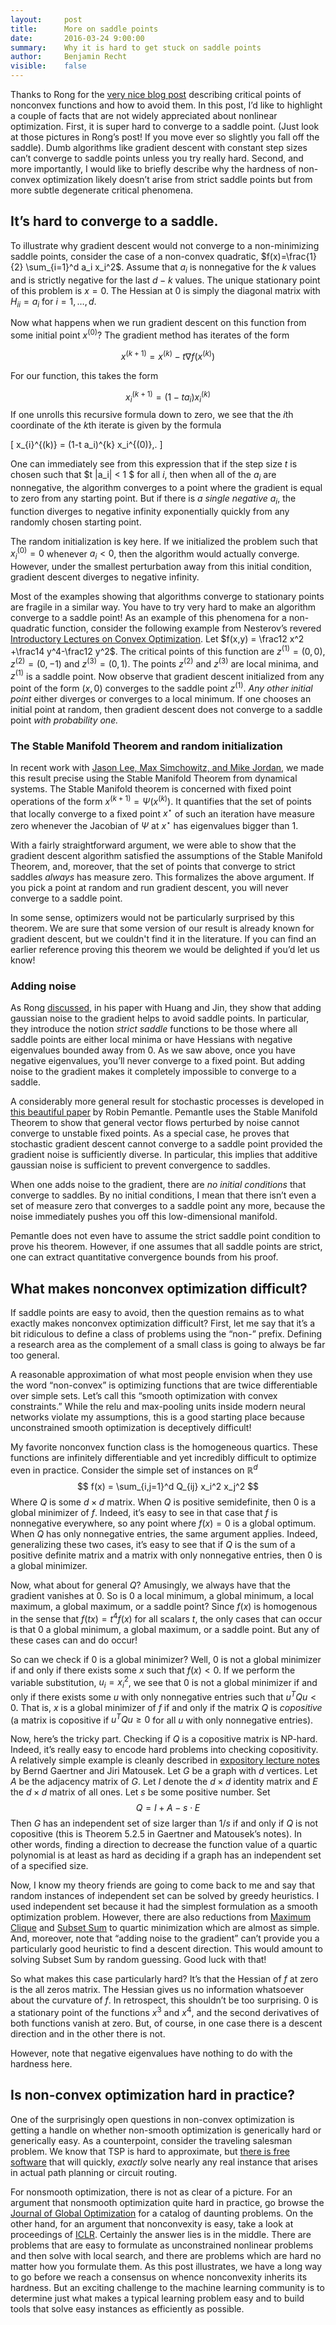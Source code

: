 ```yaml
---
layout:     post
title:      More on saddle points
date:       2016-03-24 9:00:00
summary:    Why it is hard to get stuck on saddle points
author:     Benjamin Recht
visible:    false
---
```


Thanks to Rong for the [very nice blog post](http://www.offconvex.org/2016/03/22/saddlepoints/) describing critical points of nonconvex functions and how to avoid them. In this post, I’d like to highlight a couple of facts that are not widely appreciated about nonlinear optimization. First, it is super hard to converge to a saddle point. (Just look at those pictures in Rong’s post!  If you move ever so slightly you fall off the saddle).  Dumb algorithms like gradient descent with constant step sizes can’t converge to saddle points unless you try really hard.  Second, and more importantly, I would like to briefly describe why the hardness of non-convex optimization likely doesn’t arise from strict saddle points but from more subtle degenerate critical phenomena.

## It’s hard to converge to a saddle.

To illustrate why gradient descent would not converge to a non-minimizing saddle points, consider the case of a non-convex quadratic, $f(x)=\frac{1}{2} \sum_{i=1}^d a_i x_i^2$.  Assume that $a_i$ is nonnegative for the $k$ values and is strictly negative for the last $d-k$ values.  The unique stationary point of this problem is $x=0$.  The Hessian at $0$ is simply the diagonal matrix with $H_{ii} = a_i$ for $i=1,\ldots,d$.  

Now what happens when we run gradient descent on this function from some initial point $x^{(0)}$?  The gradient method has iterates of the form

$$
	x^{(k+1)} = x^{(k)} - t \nabla f(x^{(k)})
$$

For our function, this takes the form

$$
	x^{(k+1)}_i = (1- t a_i) x_i^{(k)}
$$
If one unrolls this recursive formula down to zero, we see that the $i$th coordinate of the $k$th iterate is given by the formula

\[
	x_{i}^{(k)} = (1-t a_i)^{k} x_i^{(0)}\,.
\]


One can immediately see from this expression that if the step size $t$ is chosen such 
that $t |a_i| < 1 $ 
for all $i$, then when all of the $a_i$ 
are nonnegative, the algorithm converges to a point where the gradient is equal to zero from any starting point.  But if there is *a single negative $a_i$*, the function diverges to negative infinity exponentially quickly from any randomly chosen starting point.

The random initialization is key here.  If we initialized the problem such that $x^{(0)}_i=0$ whenever $a_i<0$, then the algorithm would actually converge.  However, under the smallest perturbation away from this initial condition, gradient descent diverges to negative infinity.

Most of the examples showing that algorithms converge to stationary points are fragile in a similar way.  You have to try very hard to make an algorithm converge to a saddle point!  As an example of this phenomena for a non-quadratic function, consider the following example from Nesterov’s revered [Introductory Lectures on Convex Optimization](http://www.springer.com/us/book/9781402075537). Let $f(x,y) = \frac12 x^2 +\frac14 y^4-\frac12 y^2$.  The critical points of this function are $z^{(1)}= (0,0)$, $z^{(2)} = (0,-1)$ and $z^{(3)} = (0,1)$.  The points $z^{(2)}$ and $z^{(3)}$ are local minima, and $z^{(1)}$ is a saddle point.  Now observe that gradient descent initialized from any point of the form $(x,0)$ converges to the saddle point $z^{(1)}$. *Any other initial point* either diverges or converges to a local minimum.  If one chooses an initial point at random, then gradient descent does not converge to a saddle point *with probability one.*

### The Stable Manifold Theorem and random initialization
 
In recent work with [Jason Lee, Max Simchowitz, and Mike Jordan](http://arxiv.org/abs/1602.04915), we made this result precise using the Stable Manifold Theorem from dynamical systems.  The Stable Manifold theorem is concerned with fixed point operations of the form $x^{(k+1)} = \Psi(x^{(k)})$.  It quantifies that the set of points that locally converge to a fixed point $x^{\star}$ of such an iteration have measure zero whenever the Jacobian of $\Psi$ at $x^{\star}$ has eigenvalues bigger than 1.

With a fairly straightforward argument, we were able to show that the gradient descent algorithm satisfied the assumptions of the Stable Manifold Theorem, and, moreover, that the set of points that converge to strict saddles *always* has measure zero.  This formalizes the above argument.  If you pick a point at random and run gradient descent, you will never converge to a saddle point.

In some sense, optimizers would not be particularly surprised by this theorem.  We are sure that some version of our result is already known for gradient descent, but we couldn't find it in the literature.  If you can find an earlier reference proving this theorem we would be delighted if you’d let us know!

### Adding noise

As Rong [discussed](http://www.offconvex.org/2016/03/22/saddlepoints/), in his paper with Huang and Jin, they show that adding gaussian noise to the gradient helps to avoid saddle points.  In particular, they introduce the notion *strict saddle* functions to be those where all saddle points are either local minima or have Hessians with negative eigenvalues bounded away from 0.  As we saw above, once you have negative eigenvalues, you’ll never converge to a fixed point.  But adding noise to the gradient makes it completely impossible to converge to a saddle.

A considerably more general result for stochastic processes is developed in [this beautiful paper](https://www.math.upenn.edu/~pemantle/papers/nonconvergence.pdf) by Robin Pemantle.  Pemantle uses the Stable Manifold Theorem to show that general vector flows perturbed by noise cannot converge to unstable fixed points. As a special case, he proves that stochastic gradient descent cannot converge to a saddle point provided the gradient noise is sufficiently diverse.  In particular, this implies that additive gaussian noise is sufficient to prevent convergence to saddles.

When one adds noise to the gradient, there are *no initial conditions* that converge to saddles.  By no initial conditions, I mean that there isn’t even a set of measure zero that converges to a saddle point any more, because the noise immediately pushes you off this low-dimensional manifold. 

Pemantle does not even have to assume the strict saddle point condition to prove his theorem.  However, if one assumes that all saddle points are strict, one can extract quantitative convergence bounds from his proof.

## What makes nonconvex optimization difficult?

If saddle points are easy to avoid, then the question remains as to what exactly makes nonconvex optimization difficult?  First, let me say that it’s a bit ridiculous to define a class of problems using the “non-” prefix.  Defining a research area as the complement of a small class is going to always be far too general.

A reasonable approximation of what most people envision when they use the word “non-convex” is optimizing functions that are twice differentiable over simple sets.  Let’s call this “smooth optimization with convex constraints.”  While the relu and max-pooling units inside modern neural networks violate my assumptions, this is a good starting place because unconstrained smooth optimization is deceptively difficult!

My favorite nonconvex function class is the homogeneous quartics.  These functions are infinitely differentiable and yet incredibly difficult to optimize even in practice.  Consider the simple set of instances on $\mathbb{R}^d$
$$
	f(x) = \sum_{i,j=1}^d Q_{ij} x_i^2 x_j^2
$$
Where $Q$ is some $d\times d$ matrix.  When $Q$ is positive semidefinite, then $0$ is a global minimizer of $f$.  Indeed, it’s easy to see in that case that $f$ is nonnegative everywhere, so any point where $f(x)=0$ is a global optimum.  When $Q$ has only nonnegative entries, the same argument applies.  Indeed, generalizing these two cases, it’s easy to see that if $Q$ is the sum of a positive definite matrix and a matrix with only nonnegative entries, then $0$ is a global minimizer.

Now, what about for general $Q$?  Amusingly, we always have that the gradient vanishes at $0$.  So is $0$ a local minimum, a global minimum, a local maximum, a global maximum, or a saddle point?  Since $f(x)$ is homogenous in the sense that $f(tx) = t^4 f(x)$ for all scalars $t$, the only cases that can occur is that $0$ a global minimum, a global maximum, or a saddle point.  But any  of these cases can and do occur!

So can we check if $0$ is a global minimizer?  Well, $0$ is not a global minimizer if and only if there exists some $x$ such that $f(x)<0$.  If we perform the variable substitution, $u_i = x_i^2$, we see that $0$ is not a global minimizer if and only if there exists some $u$ with only nonnegative entries such that $u^T Q u <0$.  That is, $x$ is a global minimizer of $f$ if and only if the matrix $Q$ is *copositive* (a matrix is copositive if $u^T Q u \geq 0$ for all $u$ with only nonnegative entries).

Now, here’s the tricky part.  Checking if $Q$ is a copositive matrix is NP-hard.  Indeed, it’s really easy to encode hard problems into checking copositivity.  A relatively simple example is cleanly described in [expository lecture notes](http://www.ti.inf.ethz.ch/ew/lehre/ApproxSDP09/notes/copositive.pdf) by Bernd Gaertner and Jiri Matousek.  Let $G$ be a graph with $d$ vertices. Let $A$ be the adjacency matrix of $G$. Let $I$ denote the $d\times d$ identity matrix and $E$ the $d\times d$ matrix of all ones.  Let $s$ be some positive number.  Set
$$
	Q = I + A - s\cdot E
$$
Then $G$ has an independent set of size larger than $1/s$ if and only if $Q$ is not copositive (this is Theorem 5.2.5 in Gaertner and Matousek’s notes).  In other words, finding a direction to decrease the function value of a quartic polynomial is at least as hard as deciding if a graph has an independent set of a specified size.

Now, I know my theory friends are going to come back to me and say that random instances of independent set can be solved by greedy heuristics.  I used independent set because it had the simplest formulation as a smooth optimization problem.  However, there are also reductions from [Maximum Clique](http://www.caam.rice.edu/~yad1/miscellaneous/References/Math/Topology/Cliques/Maximal%20Clique%20Problem.pdf) and [Subset Sum](http://www-personal.umich.edu/~murty/np.pdf) to quartic minimization which are almost as simple.  And, moreover, note that “adding noise to the gradient” can’t provide you a particularly good heuristic to find a descent direction.  This would amount to solving Subset Sum by random guessing.  Good luck with that!

So what makes this case particularly hard?  It’s that the Hessian of $f$ at zero is the all zeros matrix.  The Hessian gives us no information whatsoever about the curvature of $f$.  In retrospect, this shouldn’t be too surprising.  $0$ is a stationary point of the functions $x^3$ and $x^4$, and the second derivatives of both functions vanish at zero.  But, of course, in one case there is a descent direction and in the other there is not.

However, note that negative eigenvalues have nothing to do with the hardness here.

## Is non-convex optimization hard in practice?

One of the surprisingly open questions in non-convex optimization is getting a handle on whether non-smooth optimization is generically hard or generically easy.  As a counterpoint, consider the traveling salesman problem.  We know that TSP is hard to approximate, but [there is free software](http://www.math.uwaterloo.ca/tsp/concorde.html) that will quickly, *exactly* solve nearly any real instance that arises in actual path planning or circuit routing.

For nonsmooth optimization, there is not as clear of a picture.  For an argument that nonsmooth optimization quite hard in practice, go browse the [Journal of Global Optimization](http://www.springer.com/mathematics/journal/10898) for a catalog of daunting problems.  On the other hand, for an argument that nonconvexity is easy, take a look at proceedings of [ICLR](http://www.iclr.cc/doku.php).  Certainly the answer lies is in the middle.  There are problems that are easy to formulate as unconstrained nonlinear problems and then solve with local search, and there are problems which are hard no matter how you formulate them.    As this post illustrates, we have a long way to go before we reach a consensus on whence nonconvexity inherits its hardness.  But an exciting challenge to the machine learning community is to determine just what makes a typical learning problem easy and to build tools that solve easy instances as efficiently as possible.
